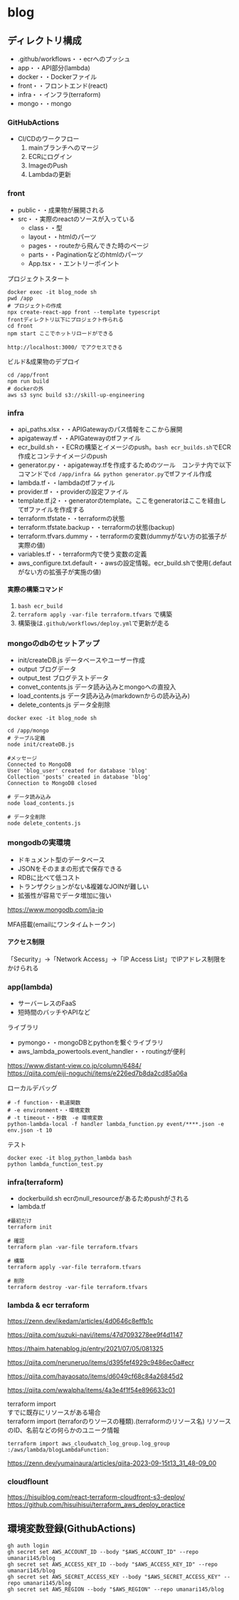 # blog


## ディレクトリ構成
- .github/workflows・・ecrへのプッシュ
- app・・API部分(lambda)
- docker・・Dockerファイル
- front・・フロントエンド(react)
- infra・・インフラ(terraform)
- mongo・・mongo

### GitHubActions

- CI/CDのワークフロー
    1. mainブランチへのマージ
    2. ECRにログイン
    3. ImageのPush
    4. Lambdaの更新
### front

- public・・成果物が展開される
- src・・実際のreactのソースが入っている
    - class・・型
    - layout・・htmlのパーツ
    - pages・・routeから飛んできた時のページ
    - parts・・Paginationなどのhtmlのパーツ
    - App.tsx・・エントリーポイント

プロジェクトスタート
```
docker exec -it blog_node sh
pwd /app
# プロジェクトの作成
npx create-react-app front --template typescript
frontディレクトリ以下にプロジェクト作られる
cd front
npm start ここでホットリロードができる

http://localhost:3000/ でアクセスできる
```

ビルド&成果物のデプロイ
```
cd /app/front
npm run build
# dockerの外
aws s3 sync build s3://skill-up-engineering
```
### infra
- api_paths.xlsx・・APIGatewayのパス情報をここから展開
- apigateway.tf・・APIGatewayのtfファイル
- ecr_build.sh・・ECRの構築とイメージのpush。`bash ecr_builds.sh`でECR作成とコンテナイメージのpush
- generator.py・・apigateway.tfを作成するためのツール　コンテナ内で以下コマンドで`cd /app/infra && python generator.py`でtfファイル作成
- lambda.tf・・lambdaのtfファイル
- provider.tf・・providerの設定ファイル
- template.tf.j2・・generatorのtemplate。ここをgeneratorはここを経由してtfファイルを作成する
- terraform.tfstate・・terraformの状態 
- terraform.tfstate.backup・・terraformの状態(backup)
- terraform.tfvars.dummy・・terraformの変数(dummyがない方の拡張子が実際の値)
- variables.tf・・terraform内で使う変数の定義
- aws_configure.txt.default・・awsの設定情報。ecr_build.shで使用(.defautがない方の拡張子が実施の値)

#### 実際の構築コマンド

1. `bash ecr_build`
2. `terraform apply -var-file terraform.tfvars` で構築
3. 構築後は`.github/workflows/deploy.yml`で更新が走る

### mongoのdbのセットアップ 

- init/createDB.js データベースやユーザー作成
- output ブログデータ
- output_test ブログテストデータ
- convet_contents.js データ読み込みとmongoへの直投入
- load_contents.js データ読み込み(markdownからの読み込み)
- delete_contents.js データ全削除

```
docker exec -it blog_node sh

cd /app/mongo
# テーブル定義
node init/createDB.js 

#メッセージ
Connected to MongoDB
User 'blog_user' created for database 'blog'
Collection 'posts' created in database 'blog'
Connection to MongoDB closed

# データ読み込み
node load_contents.js

# データ全削除
node delete_contents.js

```
### mongodbの実環境

- ドキュメント型のデータベース
- JSONをそのままの形式で保存できる
- RDBに比べて低コスト
- トランザクションがない&複雑なJOINが難しい
- 拡張性が容易でデータ増加に強い

https://www.mongodb.com/ja-jp

MFA搭載(emailにワンタイムトークン)

#### アクセス制限

「Security」→「Network Access」→「IP Access List」でIPアドレス制限をかけられる

### app(lambda)

- サーバーレスのFaaS
- 短時間のバッチやAPIなど

ライブラリ
- pymongo・・mongoDBとpythonを繋ぐライブラリ
- aws_lambda_powertools.event_handler・・routingが便利

https://www.distant-view.co.jp/column/6484/<br>
https://qiita.com/eiji-noguchi/items/e226ed7b8da2cd85a06a


ローカルデバッグ
```
# -f function・・軌道関数
# -e environment・・環境変数
# -t timeout・・秒数　-e 環境変数
python-lambda-local -f handler lambda_function.py event/****.json -e env.json -t 10
```

テスト
```
docker exec -it blog_python_lambda bash
python lambda_function_test.py 
```


### infra(terraform)

- dockerbuild.sh ecrのnull_resourceがあるためpushがされる
- lambda.tf

```
#最初だけ
terraform init

# 確認
terraform plan -var-file terraform.tfvars

# 構築
terraform apply -var-file terraform.tfvars

# 削除
terraform destroy -var-file terraform.tfvars
```

### lambda & ecr terraform
 
https://zenn.dev/ikedam/articles/4d0646c8effb1c

https://qiita.com/suzuki-navi/items/47d7093278ee9f4d1147

https://thaim.hatenablog.jp/entry/2021/07/05/081325

https://qiita.com/neruneruo/items/d395fef4929c9486ec0a#ecr

https://qiita.com/hayaosato/items/d6049cf68c84a26845d2

https://qiita.com/wwalpha/items/4a3e4f1f54e896633c01



terraform import<br>
すでに既存にリソースがある場合<br>
terraform import (terraforのりソースの種類).(terraformのリソース名) リソースのID、名前などの何らかのユニーク情報
```
terraform import aws_cloudwatch_log_group.log_group :/aws/lambda/blogLambdaFunction:
```
https://zenn.dev/yumainaura/articles/qiita-2023-09-15t13_31_48-09_00

### cloudflount
https://hisuiblog.com/react-terraform-cloudfront-s3-deploy/<br>
https://github.com/hisuihisui/terraform_aws_deploy_practice
## 環境変数登録(GithubActions)
```
gh auth login
gh secret set AWS_ACCOUNT_ID --body "$AWS_ACCOUNT_ID" --repo umanari145/blog
gh secret set AWS_ACCESS_KEY_ID --body "$AWS_ACCESS_KEY_ID" --repo umanari145/blog
gh secret set AWS_SECRET_ACCESS_KEY --body "$AWS_SECRET_ACCESS_KEY" --repo umanari145/blog
gh secret set AWS_REGION --body "$AWS_REGION" --repo umanari145/blog
```